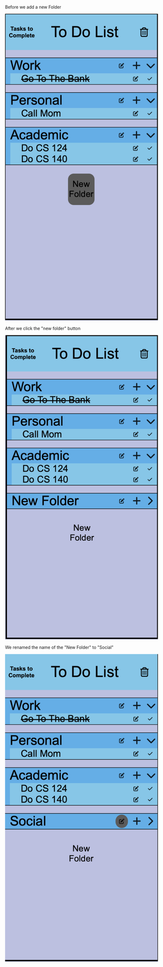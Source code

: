 Before we add a new Folder

![beforeaddinganewfolder](beforeaddinganewfolder.png)

After we click the "new folder" button

![afteraddinganewfolder](afteraddinganewfolder.png)

We renamed the name of the "New Folder" to "Social"

![renaminganewfolder](renaminganewfolder.png)